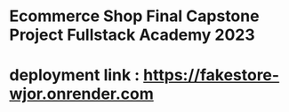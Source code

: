 # Ecommerce Shop Final Capstone Project Fullstack Academy 2023


# deployment link : https://fakestore-wjor.onrender.com